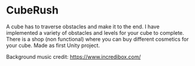 # CubeRush
A cube has to traverse obstacles and make it to the end.
I have implemented a variety of obstacles and levels for your cube to complete.
There is a shop (non functional) where you can buy different cosmetics for your cube.
Made as first Unity project.

Background music credit:
https://www.incredibox.com/ 
